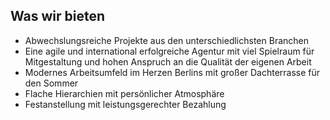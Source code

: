 ## Was wir bieten

- Abwechslungsreiche Projekte aus den unterschiedlichsten Branchen
- Eine agile und international erfolgreiche Agentur mit viel Spielraum für
  Mitgestaltung und hohen Anspruch an die Qualität der eigenen Arbeit
- Modernes Arbeitsumfeld im Herzen Berlins mit großer Dachterrasse für den
  Sommer 
- Flache Hierarchien mit persönlicher Atmosphäre
- Festanstellung mit leistungsgerechter Bezahlung
